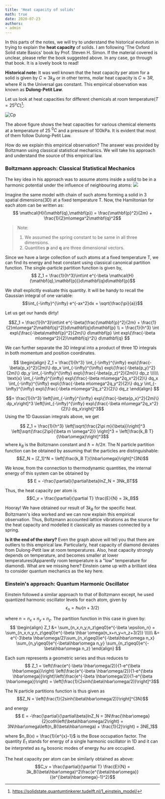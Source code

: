```yaml
---
title: 'Heat capacity of solids'
math: true
date: 2020-07-23
authors:
- admin
---
```


In this parts of the notes, we will try to understand the historical evolution in trying to explain the **heat capacity** of solids. I am following 'The Oxford Solid state Basics' book by Prof. Steven H. Simon. If the material covered is unclear, please refer the book suggested above. In any case, go through that book. It is a lovely book to read!

 **Historical note:** It was well known that the heat capacity per atom for a solid is given by $C \approx 3k_B$ or in other terms, molar heat capacity is $C \approx 3R$, where $R$ is the Universal gas constant. This empirical observation was known as **Dulong-Petit Law**.

Let us look at heat capacities for different chemicals at room temperature($T = 25^oC$)[^1]:
[^1]: https://solidstate.quantumtinkerer.tudelft.nl/1_einstein_model/

![Cp](/notes_pages/ssphysics/newplot.png)

The above figure shows the heat capacities for various chemical elements at a temperature of 25 $^0C$ and a pressure of 100kPa. It is evident that most of them follow Dulong-Petit Law.

How do we explain this empirical observation? The answer was provided by Boltzmann using classical statistical mechanics. We will take his approach and understand the source of this empirical law.

### Boltzmann approach: Classical Statistical Mechanics

The key idea in his approach was to assume atoms inside a solid to be in a harmonic potential under the influence of neighbouring atoms:
![](/notes_pages/ssphysics/Molecular_Vibration_Model.png)

Imagine the same model with chain of such atoms forming a solid in 3 spatial dimensions(3D) at a fixed temperature T. Now, the Hamiltonian for each atom can be written as:
$$ \mathcal{H}(\mathbf{q},\mathbf{p}) = \frac{\mathbf{p}^2}{2m} + \frac{1}{2}m\omega^2\mathbf{q}^2$$

> Note:
>  1. We assumed the spring constant to be same in all three dimensions.
>  2. Quantities $\mathbf{p}$ and $\mathbf{q}$ are three dimensional vectors.     

Since we have a large collection of such atoms at a fixed temperature T, we can find its energy and heat constant using classical canonical partition function. The single-particle partition function is given by,
$$ Z_1 = \frac{1}{h^3}\int\int e^{-\beta \mathcal{H}(\mathbf{q},\mathbf{p})}d\mathbf{q}d\mathbf{p}$$

We shall explicitly evaluate this quantity. It will be handy to recall the Gaussian integral of one variable:
$$\int_{-\infty}^{\infty} e^{-ax^2}dx = \sqrt{\frac{\pi}{a}}$$

Let us get our hands dirty!

$$Z_1 = \frac{1}{h^3}\int\int e^{-\beta(\frac{\mathbf{p}^2}{2m} + \frac{1}{2}m\omega^2\mathbf{q}^2)}d\mathbf{q}d\mathbf{p} \\ = \frac{1}{h^3} \int exp\{\frac{-\beta\mathbf{p}^2}{2m}\} d\mathbf{p} \int exp\{\frac{-\beta m\omega^2}{2}\mathbf{q}^2\} d\mathbf{q} $$

We can further separate the 3D integral into a product of three 1D integrals in both momentum and position coordinates.

$$
\begin{align}
Z_1 =  \frac{1}{h^3} \int_{-\infty}^{\infty} exp\{\frac{-\beta{p_x}^2}{2m}\} dp_x \int_{-\infty}^{\infty} exp\{\frac{-\beta{p_y}^2}{2m}\} dp_y \int_{-\infty}^{\infty} exp\{\frac{-\beta{p_z}^2}{2m}\} dp_z \\\\\\ \text{x} \int_{-\infty}^{\infty} exp\{\frac{-\beta m\omega^2q_x^2}{2}\} dq_x \int_{-\infty}^{\infty} exp\{\frac{-\beta m\omega^2q_y^2}{2}\} dq_y \int_{-\infty}^{\infty} exp\{\frac{-\beta m\omega^2q_z^2}{2}\} dq_z
\end{align}
$$

$$= \frac{1}{h^3} \left[\int_{-\infty}^{\infty} exp\{\frac{-\beta{p_x}^2}{2m}\} dp_x\right]^3 \left[\int_{-\infty}^{\infty} exp\{\frac{-\beta m\omega^2q_x^2}{2}\} dq_x\right]^3$$
Using the 1D Gaussian integrals above, we get

$$ Z_1 = \frac{1}{h^3} \left[\sqrt{\frac{2\pi m}{\beta}}\right]^3 \left[\sqrt{\frac{2\pi}{\beta m \omega^2}} \right]^3 = \left[\frac{k_B T}{\hbar\omega}\right]^3$$
where $k_B$ is the Boltzmann constant and $\hbar = h/2\pi$. The N particle partition function can be obtained by assuming that the particles are distinguishable:
$$Z_N = [Z_1]^N = \left[\frac{k_B T}{\hbar\omega}\right]^{3N}$$

We know, from the connection to thermodynamic quantities, the internal energy of this system can be obtained by
$$ E = -\frac{\partial}{\partial\beta}lnZ_N = 3Nk_BT$$

Thus, the heat capacity per atom is
$$C_v = \frac{\partial}{\partial T} \frac{E}{N} = 3k_B$$

Hooray! We have obtained our result of $3k_B$ for the specific heat. Boltzmann's idea worked and we can now explain this empirical observation. Thus, Boltzmann accounted lattice vibrations as the source for the heat capacity and modelled it classically as masses connected by a spring.

**Is it the end of the story?** Even the graph above will tell you that there are outliers to this empirical law. Particularly, heat capacity of diamond deviates from Dulong-Petit law at room temperatures. Also, heat capacity strongly depends on temperature, and becomes smaller at lower temperatures(Apparently room temperature is a "low" temperature for diamond). What are we missing here? Einstein came up with a brilliant idea to consider quantum mechanics as the key here.

### Einstein's approach: Quantum Harmonic Oscillator

Einstein followed a similar approach to that of Boltzmann except, he used quantized harmonic oscillator levels for each atom, given by
$$\epsilon_n = \hbar \omega(n+3/2)$$

where $n = n_x+n_y+n_z$. The partition function in this case in given by:
$$
\begin{align}
Z_1 &= \sum_{n_x,n_y,n_z\geq0}e^{-\beta \epsilon_n} = \sum_{n_x,n_y,n_z\geq0}e^{-\beta  \hbar \omega(n_x+n_y+n_z+3/2)} \\\\\\
&= e^{-3\beta \hbar\omega/2}\sum_{n_x\geq0}e^{-\beta\hbar\omega n_x}
\sum_{n_y\geq0}e^{-\beta\hbar\omega n_y} \sum_{n_z\geq0}e^{-\beta\hbar\omega n_z}
\end{align}
$$

Each sum represents a geometric series and thus reduces to
$$ Z_1 = \left(\frac{e^{-\beta \hbar\omega/2}}{1-e^{\beta \hbar\omega}}\right) \left(\frac{e^{-\beta \hbar\omega/2}}{1-e^{\beta \hbar\omega}}\right)\left(\frac{e^{-\beta \hbar\omega/2}}{1-e^{\beta \hbar\omega}}\right) = \left[\frac{1}{2sinh(\beta\hbar\omega/2)}\right]^3$$

The N particle partitions function is thus given as
$$Z_N = \left[\frac{1}{2sinh(\beta\hbar\omega/2)}\right]^{3N}$$

and energy
$$ E = -\frac{\partial}{\partial\beta}lnZ_N = 3N\frac{\hbar\omega}{2}coth\left(\beta\hbar\omega/2\right) = 3N\hbar\omega\left(n_B(\beta\hbar\omega) + \frac{1}{2}\right) = 3NE_1$$

where $n_B(x) = \frac{1}{e^{x}-1}$ is the Bose occupation factor. The quantity $E_1$ stands for energy of a single harmonic oscillator in 1D and it can be interpreted as $n_B$ bosonic modes of energy $\hbar \omega$ are occupied.

The heat capacity per atom can be similarly obtained as above:
$$C_v = \frac{\partial}{\partial T} \frac{E}{N} = 3k_B(\beta\hbar\omega)^2\frac{e^{\beta\hbar\omega}}{(e^{\beta\hbar\omega}-1)^2}$$
